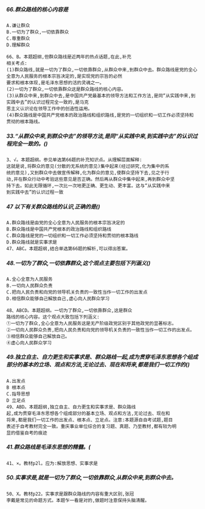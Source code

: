 ##### 66.群众路线的核心内容是
    A.谦让群众
    B.一切为了群众,一切依靠群众
    C.尊重群众
    D.理解群众
    
    66、B。本题超纲,但群众路线是近两年的热点话题,在此,补充
    相关考点:
    (1)群众路线,就是一切为了群众,一切依靠群众,从群众中来,到群众中去。群众路线是党的全心全意为人民服务的根本宗旨决定的,是实现党的宗旨的必然
    要求和根本体现,是毛泽东思想的活的灵魂之一。
    (2)一切为了群众,一切依靠群众这是群众路线的核心内容。
    (3)从群众中来,到群众中去,是中国共产党最基本的领导方法和工作方法,是同“从实践中来,到实践中去”的认识过程完全一致的,是马克
    思主义认识论在领导工作中的创造性运用。
    (4)群众路线是中国共产党根本的政治路线和组织路线,是党的一切组织和一切工作必须坚持和贯彻的根本路线。


##### 33.“从群众中来,到群众中去”的领导方法,是同“从实践中来,到实践中去”的认识过程完全一致的。()
    3、√。本题超纲。参见单选第66题的补充知识点。从理解层面解释:
    这就是说,将群众的意见(分散的无系统的意见)集中起来(经过研究,化为集中的系
    统的意见),又到群众中去做宣传解释,化为群众的意见,使群众坚持下去,见之于行
    动,并在群众行动中考验这些意见是否正确。然后再从群众中集中起来,再到群众中坚
    持下去。如此无限循环,一次比一次地更正确、更生动、更丰富。这与“从实践中来
    到实践中去”的认识过程一致
     
##### 47 以下有关群众路线的认识,正确的是()
    A.群众路线是由党的全心全意为人民服务的根本宗旨决定的
    B.群众路线是中国共产党根本的政治路线和组织路线
    C.群众路线是党的一切组织和一切工作必须坚持和贯彻的根本路线
    D.群众路线就是实事求是
    47、ABC。本题超纲,结合单选第66题的解析,可以得出答案。

##### 48.一切为了群众,一切依靠群众,这个观点主要包括下列涵义()
    A.全心全意为人民服务
    B.一切向人民群众负责
    C.把向人民负责和向党的领导机关负责的一致性当作一切工作的出发点
    D.相信群众能够自己解放自己,虚心向人民群众学习
    
    48、ABCD。本题超纲。一切为了群众,一切依靠群众,这是群众
    路线的核心内容。这个观点大致包括下列涵义:
    ①一切为了群众,全心全意为人民服务这是无产阶级政党区别于其他政党的显著标志。
    ②一切向人民群众负责,把向人民负责和向党的领导机关负责的一致性当作一切工作的出发点。
    ③相信群众能够自己解放自己。
    ④虚心向人民群众学习

##### 49.独立自主、自力更生和实事求是、群众路线一起,成为贯穿毛泽东思想各个组成部分的基本的立场、观点和方法,无论过去、现在和将来,都是我们一切工作的()
    A.出发点
    B 根本点
    C.指导思想
    D 立足点
    49、ABD。本题超纲,独立自主、自力更生和实事求是、群众路线
    起,成为贯穿毛泽东思想各个组成部分的基本立场、观点和方法,无论过去、现在和
    将来,都是我们一切工作的出发点、根本点、立足点。注意:本题源自自考试题,题目
    表述于自考教材完全一致。重庆事业单位综合的复习题、真题、乃至教材,都有较为明
    显的借鉴自考的痕迹

##### 41.群众路线是毛泽东思想的精髓。(
    41、×。教材p2l。应为:解放思想、实事求是

##### 50.实事求是,就是一切为了群众,一切依靠群众,从群众中来,到群众中去。
    50、X。教材p22。实事求是跟群众路线的内容有重大区别,张冠
    李戴是常见的命题方式。本题乍一看是对的,做题时注意保持头脑清醒。            